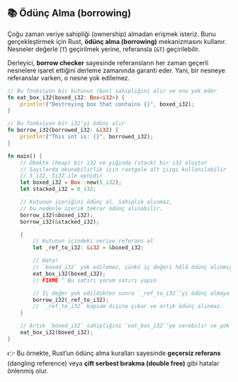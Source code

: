 ## 📚 Ödünç Alma (borrowing)

Çoğu zaman veriye sahipliği (ownership) almadan erişmek isteriz. Bunu gerçekleştirmek için Rust, **ödünç alma (borrowing)** mekanizmasını kullanır. Nesneler değerle (`T`) geçirilmek yerine, referansla (`&T`) geçirilebilir.

Derleyici, **borrow checker** sayesinde referansların her zaman geçerli nesnelere işaret ettiğini derleme zamanında garanti eder. Yani, bir nesneye referanslar varken, o nesne yok edilemez.

```rust
// Bu fonksiyon bir kutunun (box) sahipliğini alır ve onu yok eder
fn eat_box_i32(boxed_i32: Box<i32>) {
    println!("Destroying box that contains {}", boxed_i32);
}

// Bu fonksiyon bir i32’yi ödünç alır
fn borrow_i32(borrowed_i32: &i32) {
    println!("This int is: {}", borrowed_i32);
}

fn main() {
    // Öbekte (heap) bir i32 ve yığında (stack) bir i32 oluştur
    // Sayılarda okunabilirlik için rastgele alt çizgi kullanılabilir
    // 5_i32, 5i32 ile aynıdır
    let boxed_i32 = Box::new(5_i32);
    let stacked_i32 = 6_i32;

    // Kutunun içeriğini ödünç al. Sahiplik alınmaz,
    // bu nedenle içerik tekrar ödünç alınabilir.
    borrow_i32(&boxed_i32);
    borrow_i32(&stacked_i32);

    {
        // Kutunun içindeki veriye referans al
        let _ref_to_i32: &i32 = &boxed_i32;

        // Hata!
        // `boxed_i32` yok edilemez, çünkü iç değeri hâlâ ödünç alınmış durumda
        eat_box_i32(boxed_i32);
        // FIXME ^ Bu satırı yorum satırı yapın

        // İç değer yok edildikten sonra `_ref_to_i32`’yi ödünç almaya çalışmak
        borrow_i32(_ref_to_i32);
        // `_ref_to_i32` kapsam dışına çıkar ve artık ödünç alınmaz.
    }

    // Artık `boxed_i32` sahipliğini `eat_box_i32`’ye verebilir ve yok edilebilir
    eat_box_i32(boxed_i32);
}
```

👉 Bu örnekte, Rust’un ödünç alma kuralları sayesinde **geçersiz referans** (dangling reference) veya **çift serbest bırakma (double free)** gibi hatalar önlenmiş olur.
